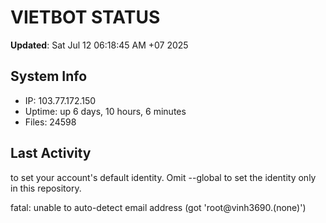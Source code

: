# VIETBOT STATUS
**Updated**: Sat Jul 12 06:18:45 AM +07 2025

## System Info
- IP: 103.77.172.150
- Uptime: up 6 days, 10 hours, 6 minutes
- Files: 24598

## Last Activity

to set your account's default identity.
Omit --global to set the identity only in this repository.

fatal: unable to auto-detect email address (got 'root@vinh3690.(none)')
